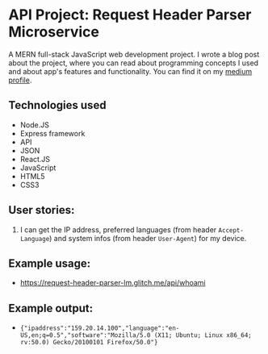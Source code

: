 # API Project: Request Header Parser Microservice

A MERN full-stack JavaScript web development project. I wrote a blog post about the project, where you can read about programming concepts I used and about app's features and functionality. You can find it on my [medium profile](https://medium.com/@marko.libor/request-header-parser-microservice-ac6386cd0585).

## Technologies used
* Node.JS
* Express framework
* API
* JSON
* React.JS
* JavaScript 
* HTML5
* CSS3

## User stories:
1. I can get the IP address, preferred languages (from header `Accept-Language`) and system infos (from header `User-Agent`) for my device.

## Example usage:
* https://request-header-parser-lm.glitch.me/api/whoami

## Example output:
* `{"ipaddress":"159.20.14.100","language":"en-US,en;q=0.5","software":"Mozilla/5.0 (X11; Ubuntu; Linux x86_64; rv:50.0) Gecko/20100101 Firefox/50.0"}`